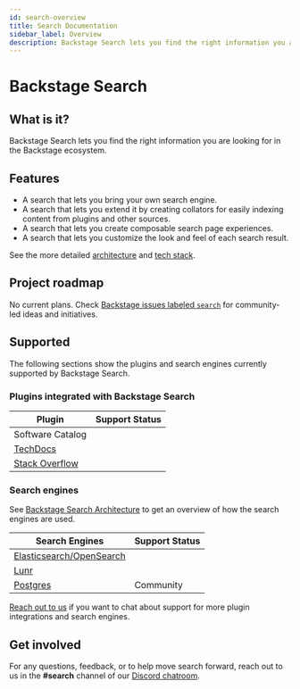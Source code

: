```yaml
---
id: search-overview
title: Search Documentation
sidebar_label: Overview
description: Backstage Search lets you find the right information you are looking for in the Backstage ecosystem.
---
```


# Backstage Search

## What is it?

Backstage Search lets you find the right information you are looking for in the Backstage ecosystem.

## Features

- A search that lets you bring your own search engine.
- A search that lets you extend it by creating collators for easily indexing content from plugins and other sources.
- A search that lets you create composable search page experiences.
- A search that lets you customize the look and feel of each search result.

See the more detailed [architecture](./architecture.md) and [tech stack](./architecture.md#tech-stack).

## Project roadmap

No current plans. Check [Backstage issues labeled `search`](https://github.com/backstage/backstage/issues?q=is%3Aopen+is%3Aissue+label%3Asearch)
for community-led ideas and initiatives.

## Supported

The following sections show the plugins and search engines currently supported by Backstage Search.

### Plugins integrated with Backstage Search

| Plugin | Support Status |
| ----------------------------------------------------------------------------------------------------------------------------------------------------------------------------- | -------------- |
| Software Catalog | |
| [TechDocs](./how-to-guides.md#how-to-index-techdocs-documents) | |
| [Stack Overflow](https://github.com/backstage/backstage/blob/master/plugins/search-backend-module-stack-overflow-collator/README.md#index-stack-overflow-questions-to-search) | |

### Search engines

See [Backstage Search Architecture](architecture.md) to get an overview of how
the search engines are used.

| Search Engines | Support Status |
| ------------------------------------------------------------- | -------------- |
| [Elasticsearch/OpenSearch](./search-engines.md#elasticsearch) | |
| [Lunr](./search-engines.md#lunr) | |
| [Postgres](./search-engines.md#postgres) | Community |

[Reach out to us](#get-involved) if you want to chat about support for more plugin integrations and
search engines.

## Get involved

For any questions, feedback, or to help move search forward, reach out to us in
the **#search** channel of our
[Discord chatroom](https://github.com/backstage/backstage#community).
